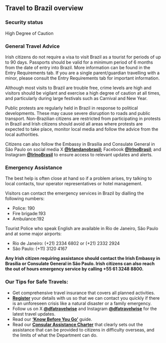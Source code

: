 ## Travel to Brazil overview

### **Security status**

High Degree of Caution

### **General Travel Advice**

Irish citizens do not require a visa to visit Brazil as a tourist for periods of up to 90 days. Passports should be valid for a minimum period of 6 months from the date of entry into Brazil. More information can be found in the Entry Requirements tab. If you are a single parent/guardian travelling with a minor, please consult the Entry Requirements tab for important information.

Although most visits to Brazil are trouble free, crime levels are high and visitors should be vigilant and exercise a high degree of caution at all times, and particularly during large festivals such as Carnival and New Year.

Public protests are regularly held in Brazil in response to political developments. These may cause severe disruption to roads and public transport. Non-Brazilian citizens are restricted from participating in protests in Brazil and Irish citizens should avoid all areas where protests are expected to take place, monitor local media and follow the advice from the local authorities.

Citizens can also follow the Embassy in Brasília and Consulate General in São Paulo on social media X [**@Irlandanobrasil**](https://x.com/irlandanobrasil)**;** Facebook [**@IrlnoBrasil**](https://www.facebook.com/irlnobrasil/); and Instagram [**@IrlnoBrasil**](http://www.instagram.com/irlnobrasil) to ensure access to relevant updates and alerts.

### **Emergency Assistance**

The best help is often close at hand so if a problem arises, try talking to local contacts, tour operator representatives or hotel management.

Visitors can contact the emergency services in Brazil by dialling the following numbers:

* Police: 190
* Fire brigade:193
* Ambulance:192

Tourist Police who speak English are available in Rio de Janeiro, São Paulo and at some major airports:

* Rio de Janeiro: (+21) 2334 6802 or (+21) 2332 2924
* São Paulo: (+11) 3120 4167

**Any Irish citizen requiring assistance should contact the Irish Embassy in Brasília or Consulate General in São Paulo. Irish citizens can also reach the out of hours emergency service by calling +55 61 3248 8800.**

### **Our Tips for Safe Travels:**

* Get comprehensive travel insurance that covers all planned activities.
* [**Register**](https://www.ireland.ie/en/dfa/overseas-travel/citizens-registration/) your details with us so that we can contact you quickly if there is an unforeseen crisis like a natural disaster or a family emergency.
* Follow us on X [**@dfatravelwise**](https://www.twitter.com/DFATravelWise) and Instagram [**@dfatravelwise**](https://www.instagram.com/dfatravelwise) for the latest travel updates.
* Read our [**‘Know Before You Go’**](https://www.ireland.ie/en/dfa/overseas-travel/know-before-you-go/) guide.
* Read our [**Consular Assistance Charter**](https://www.ireland.ie/en/dfa/overseas-travel/assistance-abroad/consular-assistance-charter/) that clearly sets out the assistance that can be provided to citizens in difficulty overseas, and the limits of what the Department can do.